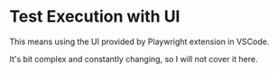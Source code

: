 # Test Execution with UI

This means using the UI provided by Playwright extension in VSCode.

It's bit complex and constantly changing, so I will not cover it here.
